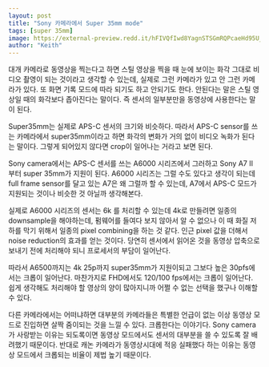 ```yaml
---
layout: post
title: "Sony 카메라에서 Super 35mm mode"
tags: [super 35mm]
image: https://external-preview.redd.it/hFIVQfIwd8YagnSTSGmRQPcaeHd95U_8YsYJEz2IZiw.gif?format=png8&s=d5c32843ebf4d6306cc244d5918505d1683e39ac
author: "Keith"
---
```


대개 카메라로 동영상을 찍는다고 하면 스틸 영상을 찍을 때 눈에 보이는 화각 그대로 비디오 촬영이 되는 것이라고 생각할 수 있는데, 실제로 그런 카메라가 있고 안 그런 카메라가 있다. 또 화면 기록 모드에 따라 되기도 하고 안되기도 한다. 안된다는 말은 스틸 영상일 때의 화각보다 좁아진다는 말이다. 즉 센서의 일부분만을 동영상에 사용한다는 말이 된다.

Super35mm는 실제로 APS-C 센서의 크기와 비슷하다. 따라서 APS-C sensor를 쓰는 카메라에서 super35mm이라고 하면 화각의 변화가 거의 없이 비디오 녹화가 된다는 말이다. 그렇게 되어있지 않다면 crop이 일어나는 거라고 보면 된다.

Sony camera에서는 APS-C 센서를 쓰는 A6000 시리즈에서 그러하고 Sony A7 II 부터 super 35mm가 지원이 된다. A6000 시리즈는 그럴 수도 있다고 생각이 되는데 full frame sensor를 달고 있는 A7은 왜 그럴까 할 수 있는데, A7에서 APS-C 모드가 지원되는 것이나 비슷한 것 아닐까 생각해본다.

실제로 A6000 시리즈의 센서는 6k 를 처리할 수 있는데 4k로 만들려면 일종의 downsample을 해야하는데, 펌웨어를 들여다 보지 않아서 알 수 없으나 이 때 화질 저하를 막기 위해서 일종의 pixel combining을 하는 것 같다. 인근 pixel 값을 더해서 noise reduction의 효과를 얻는 것이다. 당연히 센서에서 읽어온 것을 동영상 압축으로 보내기 전에 처리해야 되니 프로세서의 부담이 일어난다. 

따라서 A6500까지는 4k 25p까지 super35mm가 지원이되고 그보다 높은 30pfs에서는 크롭이 일어난다. 마찬가지로 FHD에서도 120/100 fps에서는 크롭이 일어난다. 쉽게 생각해도 처리해야 할 영상의 양이 많아지니까 어쩔 수 없는 선택을 했구나 이해할 수 있다.

다른 카메라에서는 어떠냐하면 대부분의 카메라들은 특별한 언급이 없는 이상 동영상 모드로 진입하면 살짝 줌이되는 것을 느낄 수 있다. 크롭한다는 이야기다. Sony camera가 사랑받는 이유는 되도록이면 동영상 모드에서도 센서의 대부분을 쓸 수 있도록 잘 배려했기 때문이다. 반대로 캐논 카메라가 동영상시대에 적응 실패했다 하는 이유는 동영상 모드에서 크롭되는 비율이 제법 높기 때문이다.



